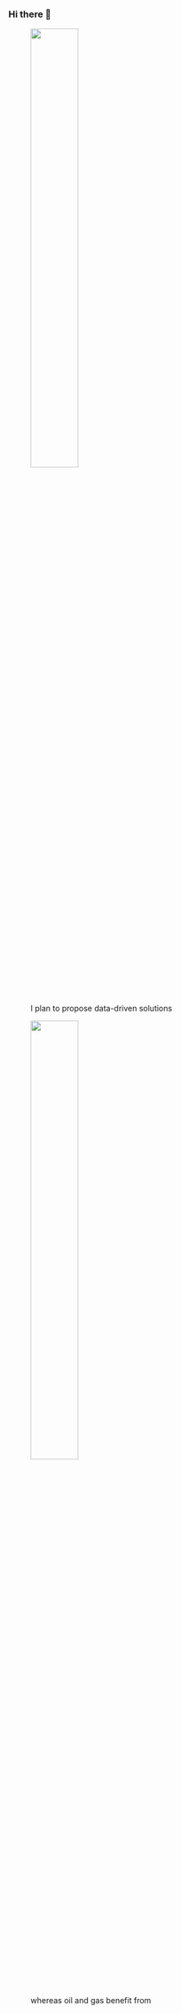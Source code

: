 ### Hi there 👋

<!--
**kkirkar/kkirkar** is a ✨ _special_ ✨ repository because its `README.md` (this file) appears on your GitHub profile.

Here are some ideas to get you started:

- 🔭 I’m currently working on ...
- 🌱 I’m currently learning ...
- 👯 I’m looking to collaborate on ...
- 🤔 I’m looking for help with ...
- 💬 Ask me about ...
- 📫 How to reach me: ...
- 😄 Pronouns: ...
- ⚡ Fun fact: ...
-->

<figure>
  <img src="http://octodex.github.com/images/Fintechtocat.png" width="45%" />
  <figcaption>I plan to propose data-driven solutions</figcaption>
</figure>

<figure>
  <img src="http://octodex.github.com/images/manufacturetocat.png" width="45%" />
  <figcaption>whereas oil and gas benefit from</figcaption>
</figure>
